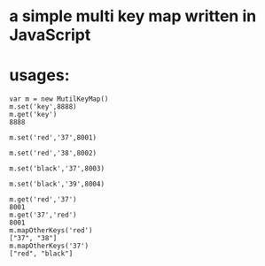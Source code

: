 # a simple multi key map written in JavaScript #
# usages: #
 
    var m = new MutilKeyMap()
    m.set('key',8888)
    m.get('key')
    8888
    
    m.set('red','37',8001)
    
    m.set('red','38',8002)
    
    m.set('black','37',8003)
    
    m.set('black','39',8004)
    
    m.get('red','37')
    8001
    m.get('37','red')
    8001
    m.mapOtherKeys('red')
    ["37", "38"]
    m.mapOtherKeys('37')
    ["red", "black"]

